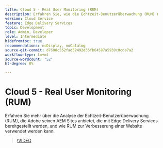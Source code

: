 ```yaml
---
title: Cloud 5 - Real User Monitoring (RUM)
description: Erfahren Sie, wie die Echtzeit-Benutzerüberwachung (RUM) mit Edge Delivery Services funktioniert.
version: Cloud Service
feature: Edge Delivery Services
topic: Development
role: Admin, Developer
level: Intermediate
hidefromtoc: true
recommendations: noDisplay, noCatalog
source-git-commit: d7608c552fad52492d36fb64587a5939c0cde7a2
workflow-type: tm+mt
source-wordcount: '52'
ht-degree: 0%

---
```


# Cloud 5 - Real User Monitoring (RUM)

Erfahren Sie mehr über die Analyse der Echtzeit-Benutzerüberwachung (RUM), die Adobe seinen AEM Sites anbietet, die mit Edge Delivery Services bereitgestellt werden, und wie RUM zur Verbesserung einer Website verwendet werden kann.

>[!VIDEO](https://video.tv.adobe.com/v/3427495?quality=12&learn=on)

